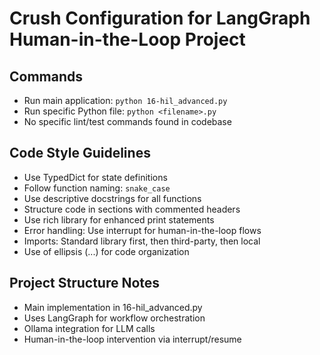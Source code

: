 # Crush Configuration for LangGraph Human-in-the-Loop Project

## Commands
- Run main application: `python 16-hil_advanced.py`
- Run specific Python file: `python <filename>.py`
- No specific lint/test commands found in codebase

## Code Style Guidelines
- Use TypedDict for state definitions
- Follow function naming: `snake_case`
- Use descriptive docstrings for all functions
- Structure code in sections with commented headers
- Use rich library for enhanced print statements
- Error handling: Use interrupt for human-in-the-loop flows
- Imports: Standard library first, then third-party, then local
- Use of ellipsis (...) for code organization

## Project Structure Notes
- Main implementation in 16-hil_advanced.py
- Uses LangGraph for workflow orchestration
- Ollama integration for LLM calls
- Human-in-the-loop intervention via interrupt/resume